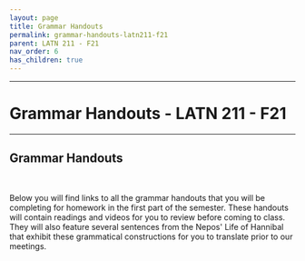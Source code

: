 ```yaml
---
layout: page
title: Grammar Handouts
permalink: grammar-handouts-latn211-f21
parent: LATN 211 - F21
nav_order: 6
has_children: true
---
```

***

# Grammar Handouts - LATN 211 - F21

***

## Grammar Handouts
&nbsp;

Below you will find links to all the grammar handouts that you will be completing for homework in the first part of the semester. These handouts will contain readings and videos for you to review before coming to class. They will also feature several sentences from the Nepos' Life of Hannibal that exhibit these grammatical constructions for you to translate prior to our meetings.
